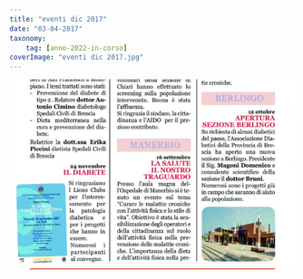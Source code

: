 ```yaml
---
title: "eventi dic 2017"
date: "03-04-2017"
taxonomy: 
    tag: [anno-2022-in-corso]
coverImage: "eventi dic 2017.jpg"
---
```


![eventi dic 2017](images/eventi%20dic%202017.jpg)
